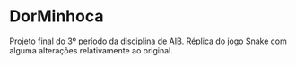 # DorMinhoca
Projeto final do 3º período da disciplina de AIB.
Réplica do jogo Snake com alguma alterações relativamente ao original.
